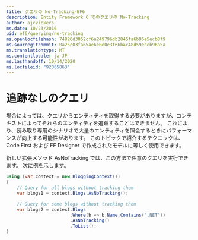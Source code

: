 ```yaml
---
title: クエリの No-Tracking-EF6
description: Entity Framework 6 でのクエリの No-Tracking
author: ajcvickers
ms.date: 10/23/2016
uid: ef6/querying/no-tracking
ms.openlocfilehash: 74826d3052cf6a249796db2845fa6b96e5ecb8f9
ms.sourcegitcommit: 0a25c03fa65ae6e0e0e3f66bac48d59eceb96a5a
ms.translationtype: MT
ms.contentlocale: ja-JP
ms.lasthandoff: 10/14/2020
ms.locfileid: "92065863"
---
```

# <a name="no-tracking-queries"></a>追跡なしのクエリ
場合によっては、クエリからエンティティを取得する必要がありますが、コンテキストによってそれらのエンティティを追跡することはできません。 これにより、読み取り専用のシナリオで大量のエンティティを照会するときにパフォーマンスが向上する可能性があります。 このトピックで紹介するテクニックは、Code First および EF Designer で作成されたモデルに等しく使用できます。  

新しい拡張メソッド AsNoTracking では、この方法で任意のクエリを実行できます。 次に例を示します。  

``` csharp
using (var context = new BloggingContext())
{
    // Query for all blogs without tracking them
    var blogs1 = context.Blogs.AsNoTracking();

    // Query for some blogs without tracking them
    var blogs2 = context.Blogs
                        .Where(b => b.Name.Contains(".NET"))
                        .AsNoTracking()
                        .ToList();
}
```  
